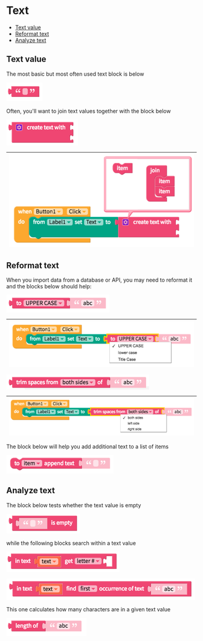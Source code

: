 # Text

* [Text value](text.md#text-value)
* [Reformat text](text.md#reformat-text)
* [Analyze text](text.md#analyze-text)

## Text value

The most basic but most often used text block is below

![](../../../.gitbook/assets/blocks-text-fig-2%20%281%29.png)

Often, you'll want to join text values together with the block below

![](../../../.gitbook/assets/blocks-text-fig-7%20%281%29.png)

| ![](../../../.gitbook/assets/blocks-text-fig-11.png) |
| :--- |


## Reformat text

When you import data from a database or API, you may need to reformat it and the blocks below should help:

![](../../../.gitbook/assets/blocks-text-fig-9.png)

| ![](../../../.gitbook/assets/blocks-text-fig-13.png) |
| :--- |


![](../../../.gitbook/assets/blocks-text-fig-10.png)

| ![](../../../.gitbook/assets/blocks-text-fig-15.png) |
| :--- |


The block below will help you add additional text to a list of items

![](../../../.gitbook/assets/blocks-text-fig-3.png)

## Analyze text

The block below tests whether the text value is empty

![](../../../.gitbook/assets/blocks-text-fig-5.png)

while the following blocks search within a text value

![](../../../.gitbook/assets/blocks-text-fig-1.png)

![](../../../.gitbook/assets/blocks-text-fig-6.png)

This one calculates how many characters are in a given text value

![](../../../.gitbook/assets/blocks-text-fig-4.png)


